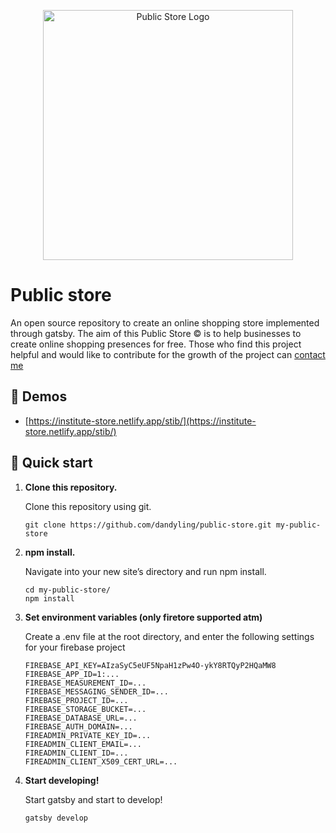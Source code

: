 <p align="center">
    <img alt="Public Store Logo" src="https://firebasestorage.googleapis.com/v0/b/training-institute-01.appspot.com/o/public-store.svg?alt=media&token=5ac253ea-032c-421a-9401-e86e6d5486dd" width="400" />
</p>

# Public store

An open source repository to create an online shopping store implemented through gatsby. The aim of this Public Store © is to help businesses to create online shopping presences for free.  Those who find this project helpful and would like to contribute for the growth of the project can [contact me](mailto:dandyling@gmail.com) 

## :movie_camera: Demos

- [https://institute-store.netlify.app/stib/](https://institute-store.netlify.app/stib/)

## 🚀 Quick start

1. **Clone this repository.**

    Clone this repository using git.

    ```shell
    git clone https://github.com/dandyling/public-store.git my-public-store
    ```

2. **npm install.**

    Navigate into your new site’s directory and run npm install.

    ```shell
    cd my-public-store/
    npm install
    ```

3. **Set environment variables (only firetore supported atm)**

    Create a .env file at the root directory, and enter the following settings for your firebase project

    ```shell
    FIREBASE_API_KEY=AIzaSyC5eUF5NpaH1zPw4O-ykY8RTQyP2HQaMW8
    FIREBASE_APP_ID=1:...
    FIREBASE_MEASUREMENT_ID=...
    FIREBASE_MESSAGING_SENDER_ID=...
    FIREBASE_PROJECT_ID=...
    FIREBASE_STORAGE_BUCKET=...
    FIREBASE_DATABASE_URL=...
    FIREBASE_AUTH_DOMAIN=...
    FIREADMIN_PRIVATE_KEY_ID=...
    FIREADMIN_CLIENT_EMAIL=...
    FIREADMIN_CLIENT_ID=...
    FIREADMIN_CLIENT_X509_CERT_URL=...
    ```

4. **Start developing!**

    Start gatsby and start to develop!

    ```shell
    gatsby develop
    ```